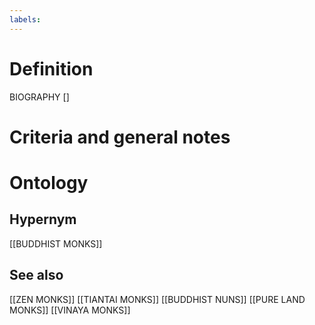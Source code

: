 ```yaml
---
labels: 
---
```


# Definition
BIOGRAPHY []
# Criteria and general notes
# Ontology

## Hypernym
[[BUDDHIST MONKS]]
## See also
[[ZEN MONKS]]
[[TIANTAI MONKS]]
[[BUDDHIST NUNS]]
[[PURE LAND MONKS]]
[[VINAYA MONKS]]